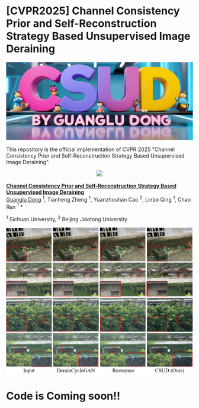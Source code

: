 # [CVPR2025] Channel Consistency Prior and Self-Reconstruction Strategy Based Unsupervised Image Deraining
<p align="center">
<img src="imgs/CSUD.png" :height="1000px">

This repository is the official implementation of CVPR 2025 "Channel Consistency Prior and Self-Reconstruction Strategy Based Unsupervised Image Deraining".

<p align="center">
<a href="https://arxiv.org/abs/2503.18703"><img src="https://img.shields.io/badge/arXiv-Paper-<color>"></a>

 **[Channel Consistency Prior and Self-Reconstruction Strategy Based Unsupervised Image Deraining](https://arxiv.org/abs/2503.18703)**
 </br>
[Guanglu Dong](https://github.com/GuangluDong0728) $^{1}$,
Tianheng Zheng $^{1}$,
Yuanzhouhan Cao $^{2}$,
Linbo Qing $^{1}$,
Chao Ren $^{1}$ \*

$^{1}$ Sichuan University,
$^{2}$ Beijing Jiaotong University

<p align="center">
<img src="imgs/realshot.png" :height="100px">

# Code is Coming soon!!
